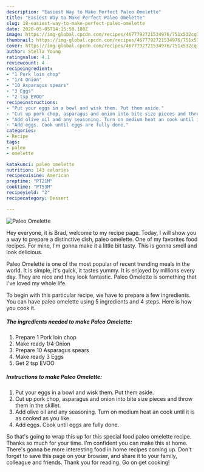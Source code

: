 ```yaml
---
description: "Easiest Way to Make Perfect Paleo Omelette"
title: "Easiest Way to Make Perfect Paleo Omelette"
slug: 18-easiest-way-to-make-perfect-paleo-omelette
date: 2020-05-05T14:15:50.180Z
image: https://img-global.cpcdn.com/recipes/4677792721534976/751x532cq70/paleo-omelette-recipe-main-photo.jpg
thumbnail: https://img-global.cpcdn.com/recipes/4677792721534976/751x532cq70/paleo-omelette-recipe-main-photo.jpg
cover: https://img-global.cpcdn.com/recipes/4677792721534976/751x532cq70/paleo-omelette-recipe-main-photo.jpg
author: Stella Young
ratingvalue: 4.1
reviewcount: 4
recipeingredient:
- "1 Pork loin chop"
- "1/4 Onion"
- "10 Asparagus spears"
- "3 Eggs"
- "2 tsp EVOO"
recipeinstructions:
- "Put your eggs in a bowl and wisk them. Put them aside."
- "Cut up pork chop, asparagus and onion into bite size pieces and throw them in the skillet."
- "Add olive oil and any seasoning. Turn on medium heat an cook until it is as cooked as you like."
- "Add eggs. Cook until eggs are fully done."
categories:
- Recipe
tags:
- paleo
- omelette

katakunci: paleo omelette 
nutrition: 143 calories
recipecuisine: American
preptime: "PT21M"
cooktime: "PT53M"
recipeyield: "2"
recipecategory: Dessert

---
```



![Paleo Omelette](https://img-global.cpcdn.com/recipes/4677792721534976/751x532cq70/paleo-omelette-recipe-main-photo.jpg)

Hey everyone, it is Brad, welcome to my recipe page. Today, I will show you a way to prepare a distinctive dish, paleo omelette. One of my favorites food recipes. For mine, I'm gonna make it a little bit tasty. This is gonna smell and look delicious.

Paleo Omelette is one of the most popular of recent trending meals in the world. It is simple, it's quick, it tastes yummy. It is enjoyed by millions every day. They are nice and they look fantastic. Paleo Omelette is something that I've loved my whole life.




To begin with this particular recipe, we have to prepare a few ingredients. You can have paleo omelette using 5 ingredients and 4 steps. Here is how you cook it.

##### The ingredients needed to make Paleo Omelette:

1. Prepare 1 Pork loin chop
1. Make ready 1/4 Onion
1. Prepare 10 Asparagus spears
1. Make ready 3 Eggs
1. Get 2 tsp EVOO




##### Instructions to make Paleo Omelette:

1. Put your eggs in a bowl and wisk them. Put them aside.
1. Cut up pork chop, asparagus and onion into bite size pieces and throw them in the skillet.
1. Add olive oil and any seasoning. Turn on medium heat an cook until it is as cooked as you like.
1. Add eggs. Cook until eggs are fully done.




So that's going to wrap this up for this special food paleo omelette recipe. Thanks so much for your time. I'm confident you can make this at home. There's gonna be more interesting food in home recipes coming up. Don't forget to save this page on your browser, and share it to your family, colleague and friends. Thank you for reading. Go on get cooking!
